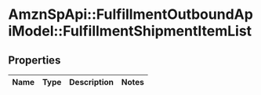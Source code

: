 # AmznSpApi::FulfillmentOutboundApiModel::FulfillmentShipmentItemList

## Properties
Name | Type | Description | Notes
------------ | ------------- | ------------- | -------------

